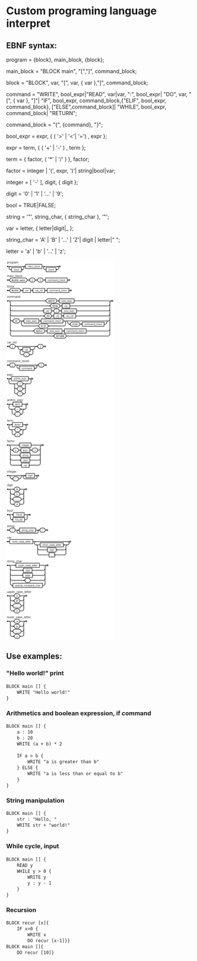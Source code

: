 ﻿# Custom programing language interpret
## EBNF syntax:  
program = {block}, main_block, {block};

main_block = "BLOCK main", "[","]", command_block;

block = "BLOCK", var, "[", var, { var },"]", command_block;

command = "WRITE", bool_expr|"READ", var|var, ":", bool_expr| "DO", var, "[", { var }, "]"| "IF", bool_expr, command_block,{"ELIF", bool_expr, command_block}, ["ELSE",command_block]| "WHILE", bool_expr, command_block| "RETURN";

command_block = "{", {command}, "}";

bool_expr = expr, { ( '>' | '<'| '=') , expr };

expr = term, { ( '+' | '-' ) , term };

term = { factor, ( '*' | '/' ) }, factor;

factor = integer | '(', expr, ')'| string|bool|var;

integer = [ '-' ], digit, { digit };

digit = '0' | '1' | '...' | '9';

bool =  TRUE|FALSE;

string =  '"', string_char, { string_char }, '"';

var = letter, { letter|digit|_ };

string_char = 'A' | 'B' | '...' | 'Z'| digit | letter|" ";

letter = 'a' | 'b' | '...' | 'z'; 

![EBNF syntax](ebnf.png)
  
## Use examples:  

### "Hello world!" print 
	BLOCK main [] {
		WRITE "Hello world!"
	}  
### Arithmetics and boolean expression, if command
	BLOCK main [] {  
	    a : 10  
	    b : 20  
	    WRITE (a + b) * 2  
  
	    IF a > b {  
	        WRITE "a is greater than b"  
	    } ELSE {  
	        WRITE "a is less than or equal to b"  
	    }  
	}                                         
### String manipulation
	BLOCK main [] {  
	    str : "Hello, "  
	    WRITE str + "world!"  
	}  
###  While cycle, input
	BLOCK main [] {   
	    READ y
	    WHILE y > 0 {  
	        WRITE y  
	        y : y - 1  
	    }  
	}
### Recursion
	BLOCK recur [x]{  
		IF x>0 {  
			WRITE x  
			DO recur [x-1]}}  
	BLOCK main []{  
		DO recur [10]}
